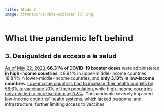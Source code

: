 ```yaml
---
title: Slide 3
image: coronavirus-data-explorer (7).png
---
```


# What the pandemic left behind
## 3. Desigualdad de acceso a la salud

[As of May 22, 2023](https://ourworldindata.org/coronavirus#explore-the-global-situation), **66.31% of COVID-19 booster doses** were administered **in high-income countries**, 49.94% in upper-middle-income countries, 18.84% in lower-middle-income countries, and **only 3.18% in low-income countries**. [Low-income countries had to increase their health budgets by 56.6% to vaccinate 70% of their population](https://www.bsg.ox.ac.uk/research/covid-19-government-response-tracker), while [high-income countries only needed to increase them by 0.8%](https://www.bsg.ox.ac.uk/research/covid-19-government-response-tracker). The pandemic severely impacted low-income countries' health systems, which lacked personnel and infrastructure, further limiting access to vaccines.
